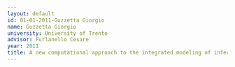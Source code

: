```yaml
---
layout: default 
id: 01-01-2011-Guzzetta Giorgio
name: Guzzetta Giorgio
university: University of Trento
advisor: Furlanello Cesare
year: 2011
title: A new computational approach to the integrated modeling of infectious diseases
---
```

